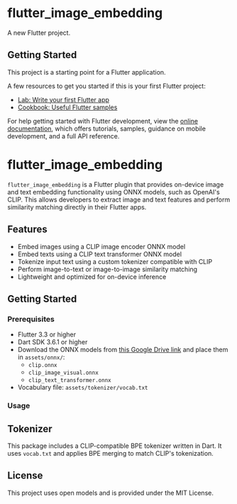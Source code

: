 # flutter_image_embedding

A new Flutter project.

## Getting Started

This project is a starting point for a Flutter application.

A few resources to get you started if this is your first Flutter project:

- [Lab: Write your first Flutter app](https://docs.flutter.dev/get-started/codelab)
- [Cookbook: Useful Flutter samples](https://docs.flutter.dev/cookbook)

For help getting started with Flutter development, view the
[online documentation](https://docs.flutter.dev/), which offers tutorials,
samples, guidance on mobile development, and a full API reference.

# flutter_image_embedding

`flutter_image_embedding` is a Flutter plugin that provides on-device image and text embedding functionality using ONNX models, such as OpenAI's CLIP. This allows developers to extract image and text features and perform similarity matching directly in their Flutter apps.

## Features

- Embed images using a CLIP image encoder ONNX model
- Embed texts using a CLIP text transformer ONNX model
- Tokenize input text using a custom tokenizer compatible with CLIP
- Perform image-to-text or image-to-image similarity matching
- Lightweight and optimized for on-device inference

## Getting Started

### Prerequisites

- Flutter 3.3 or higher
- Dart SDK 3.6.1 or higher
- Download the ONNX models from [this Google Drive link](https://drive.google.com/drive/folders/1ZA0463DyGqe2dYy5pkI5X3SK0B8guwHA?usp=sharing) and place them in `assets/onnx/`:
  - `clip.onnx`
  - `clip_image_visual.onnx`
  - `clip_text_transformer.onnx`
- Vocabulary file: `assets/tokenizer/vocab.txt`

### Usage

## Tokenizer

This package includes a CLIP-compatible BPE tokenizer written in Dart. It uses `vocab.txt` and applies BPE merging to match CLIP's tokenization.

## License

This project uses open models and is provided under the MIT License.